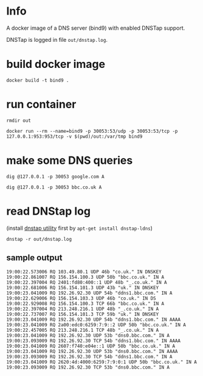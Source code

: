 # Info
A docker image of a DNS server (bind9) with enabled DNSTap support.

DNSTap is logged in file `out/dnstap.log`.

# build docker image
`docker build -t bind9 .`

# run container
`rmdir out`

`docker run --rm --name=bind9 -p 30053:53/udp -p 30053:53/tcp -p 127.0.0.1:953:953/tcp -v $(pwd)/out:/var/tmp bind9`

# make some DNS queries
`dig @127.0.0.1 -p 30053 google.com A`

`dig @127.0.0.1 -p 30053 bbc.co.uk A`

# read DNStap log
(install [dnstap utility](https://packages.ubuntu.com/bionic/net/dnstap-ldns) first by `apt-get install dnstap-ldns`)

`dnstap -r out/dnstap.log`

## sample output
```
19:00:22.573006 RQ 103.49.80.1 UDP 46b "co.uk." IN DNSKEY
19:00:22.861007 RQ 156.154.100.3 UDP 50b "bbc.co.uk." IN A
19:00:22.397004 RQ 2401:fd80:400::1 UDP 48b "_.co.uk." IN A
19:00:22.681006 RQ 156.154.101.3 UDP 43b "uk." IN DNSKEY
19:00:23.041009 RQ 192.26.92.30 UDP 54b "ddns1.bbc.com." IN A
19:00:22.629006 RQ 156.154.103.3 UDP 46b "co.uk." IN DS
19:00:22.929008 RQ 156.154.100.3 TCP 66b "bbc.co.uk." IN A
19:00:22.397004 RQ 213.248.216.1 UDP 48b "_.co.uk." IN A
19:00:22.737007 RQ 156.154.101.3 TCP 59b "uk." IN DNSKEY
19:00:23.041009 RQ 192.26.92.30 UDP 54b "ddns1.bbc.com." IN AAAA
19:00:23.041009 RQ 2a00:edc0:6259:7:9::2 UDP 50b "bbc.co.uk." IN A
19:00:22.457005 RQ 213.248.216.1 TCP 48b "_.co.uk." IN A
19:00:23.041009 RQ 192.26.92.30 UDP 53b "dns0.bbc.com." IN A
19:00:23.093009 RQ 192.26.92.30 TCP 54b "ddns1.bbc.com." IN AAAA
19:00:23.041009 RQ 2607:f740:e04e::1 UDP 50b "bbc.co.uk." IN A
19:00:23.041009 RQ 192.26.92.30 UDP 53b "dns0.bbc.com." IN AAAA
19:00:23.093009 RQ 192.26.92.30 TCP 54b "ddns1.bbc.com." IN A
19:00:23.041009 RQ 2620:4d:4000:6259:7:9:0:1 UDP 50b "bbc.co.uk." IN A
19:00:23.093009 RQ 192.26.92.30 TCP 53b "dns0.bbc.com." IN A
```
